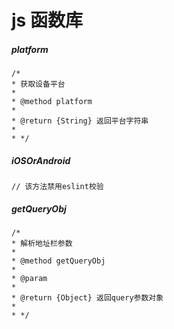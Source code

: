 # js 函数库

##### platform
```
/*
* 获取设备平台
*
* @method platform
*
* @return {String} 返回平台字符串
*
* */
```

##### iOSOrAndroid
```
// 该方法禁用eslint校验
```

##### getQueryObj
```
/*
* 解析地址栏参数
*
* @method getQueryObj
*
* @param
*
* @return {Object} 返回query参数对象
*
* */
```